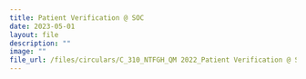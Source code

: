 ```yaml
---
title: Patient Verification @ SOC
date: 2023-05-01
layout: file
description: ""
image: ""
file_url: /files/circulars/C_310_NTFGH_QM 2022_Patient Verification @ SOC.pdf
---
```

